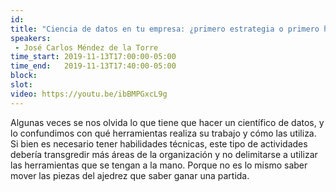 ```yaml
---
id: 
title: "Ciencia de datos en tu empresa: ¿primero estrategia o primero herramienta?"
speakers:
 - José Carlos Méndez de la Torre
time_start: 2019-11-13T17:00:00-05:00
time_end:   2019-11-13T17:40:00-05:00
block: 
slot: 
video: https://youtu.be/ibBMPGxcL9g
---
```


Algunas veces se nos olvida lo que tiene que hacer un científico de datos, y lo confundimos con qué herramientas realiza su trabajo y cómo las utiliza. Si bien es necesario tener habilidades técnicas, este tipo de actividades debería transgredir más áreas de la organización y no delimitarse a utilizar las herramientas que se tengan a la mano. Porque no es lo mismo saber mover las piezas del ajedrez que saber ganar una partida.